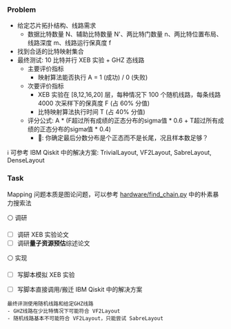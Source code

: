 ### Problem

- 给定芯片拓扑结构、线路需求
  - 数据比特数量 N、辅助比特数量 N'、两比特门数量 n、两比特位置布局、线路深度 m、线路运行保真度 f
- 找到合适的比特映射集合
- 最终测试: 10 比特并行 XEB 实验 + GHZ 态线路
  - 主要评价指标 
    - 映射算法能否执行 A = 1 (成功) / 0 (失败)
  - 次要评价指标
    - XEB 实验在 [8,12,16,20] 层，每种情况下 100 个随机线路，每条线路 4000 次采样下的保真度 F (占 60% 分值)
    - 比特映射算法执行时间 T (占 40% 分值)
  - 评分公式: A * (F超过所有成绩的正态分布的sigma值 * 0.6 + T超过所有成绩的正态分布的sigma值 * 0.4)
    - 🤔: 你确定最后分数分布是个正态而不是长尾，况且样本数足够？

ℹ 可参考 IBM Qiskit 中的解决方案: TrivialLayout, VF2Layout, SabreLayout, DenseLayout


### Task

Mapping 问题本质是图论问题，可以参考 [hardware/find_chain.py](../hardware/find_chain.py) 中的朴素暴力搜索法

⚪ 调研

- [ ] 调研 XEB 实验论文
- [ ] 调研**量子资源预估**综述论文

⚪ 实现

- [ ] 写脚本模拟 XEB 实验
- [ ] 写脚本直接调用/搬迁 IBM Qiskit 中的解决方案


```
最终评测使用随机线路和给定GHZ线路
- GHZ线路在少比特情况下可能符合 VF2Layout
- 随机线路基本不可能符合 VF2Layout，只能尝试 SabreLayout
```
